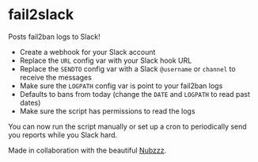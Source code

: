 # fail2slack
Posts fail2ban logs to Slack!

* Create a webhook for your Slack account
* Replace the `URL` config var with your Slack hook URL
* Replace the `SENDTO` config var with a Slack `@username` or `channel` to receive the messages
* Make sure the `LOGPATH` config var is point to your fail2ban logs
* Defaults to bans from today (change the `DATE` and `LOGPATH` to read past dates)
* Make sure the script has permissions to read the logs

You can now run the script manually or set up a cron to periodically send you reports while you Slack hard.

Made in collaboration with the beautiful [Nubzzz](https://github.com/nubzzz).
